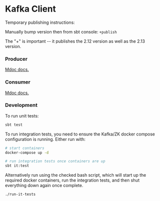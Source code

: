 Kafka Client
=====

Temporary publishing instructions:

Manually bump version then from sbt console:
`+publish`

The "+" is important -- it publishes the 2.12 version as well as the 2.13 version.


### Producer
[Mdoc docs.](./client/Producer.md)

### Consumer
[Mdoc docs.](./client/Consumer.md)

### Development

To run unit tests:

```bash
sbt test
```

To run integration tests, you need to ensure the Kafka/ZK docker compose configuration is running. Either run with:

```bash
# start containers
docker-compose up -d

# run integration tests once containers are up
sbt it:test
```

Alternatively run using the checked bash script, which will start up the required docker containers, run the integration tests, and then shut everything down again once complete.

```bash
./run-it-tests
```
